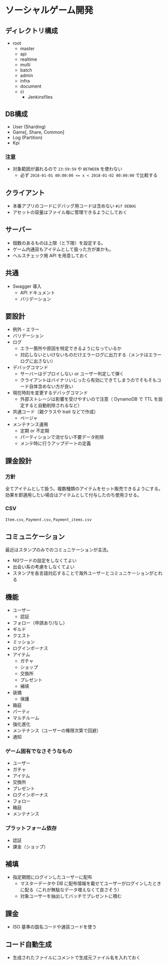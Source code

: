 # ソーシャルゲーム開発

## ディレクトリ構成
* root
  * master
  * api
  * realtime
  * multi
  * batch
  * admin
  * infra
  * document
  * ci
    * Jenkinsfiles

## DB構成
* User (Sharding)
* Game\[, Share, Common\]
* Log (Partition)
* Kpi

### 注意
* 対象範囲が漏れるので `23:59:59` や `BETWEEN` を使わない
  * 必ず `2018-01-01 00:00:00 <= x < 2018-01-02 00:00:00` で比較する

## クライアント
* 本番アプリのコードにデバッグ用コードは含めない `#if DEBUG`
* アセットの容量はファイル毎に管理できるようにしておく

## サーバー
* 個数のあるものは上限（と下限）を設定する。
* ゲーム内通貨もアイテムとして扱った方が楽かも。
* ヘルスチェック用 API を用意しておく

## 共通
* Swagger 導入
  * API ドキュメント
  * バリデーション

## 要設計
* 例外・エラー
* バリデーション
* ログ
  * エラー箇所や原因を特定できるようになっているか
  * 対応しないといけないものだけエラーログに出力する（メンテはエラーログに出さない）
* デバッグコマンド
  * サーバーはデプロイしない or ユーザー判定して弾く
  * クライアントはバイナリいじったら有効にできてしまうのでそもそもコード自体含めない方が良い
* 現在時刻を変更するデバッグコマンド
  * 外部ストレージは影響を受けやすいので注意（ DynamoDB で TTL を設定すると自動削除されるなど）
* 共通コード（親クラスや trait などで作成）
  * ページャ
* メンテナンス運用
  * 定期 or 不定期
  * パーティションで消せない不要データ削除
  * メンテ時に行うアップデートの定義

## 課金設計
### 方針
全てアイテムとして扱う。複数種類のアイテムをセット販売できるようにする。  
効果を即適用したい場合はアイテムとして付与したのち使用させる。

### CSV
`Item.csv`, `Payment.csv`, `Payment_items.csv`

## コミュニケーション
最近はスタンプのみでのコミュニケーションが主流。
* NGワードの設定をしなくてよい
* 出会い系の考慮をしなくてよい
* スタンプを各言語対応することで海外ユーザーとコミュニケーションがとれる

## 機能
* ユーザー
  * 認証
* フォロー（申請あり/なし）
* ギルド
* クエスト
* ミッション
* ログインボーナス
* アイテム
  * ガチャ
  * ショップ
  * 交換所
  * プレゼント
  * 補填
* 装備
  * 保護
* 箱庭
* パーティ
* マルチルーム
* 強化進化
* メンテナンス（ユーザーの権限次第で回避）
* 通知

### ゲーム固有でなさそうなもの
* ユーザー
* ガチャ
* アイテム
* 交換所
* プレゼント
* ログインボーナス
* フォロー
* 箱庭
* メンテナンス

### プラットフォーム依存
* 認証
* 課金（ショップ）

## 補填
* 指定期間にログインしたユーザーに配布
  * マスターデータや DB に配布情報を載せてユーザーがログインしたときに配る（これが無駄なデータ増えなくて良さそう）
  * 対象ユーザーを抽出してバッチでプレゼントに積む

## 課金
* ISO 基準の国名コードや通貨コードを使う

## コード自動生成
* 生成されたファイルにコメントで生成元ファイル名を入れておく
